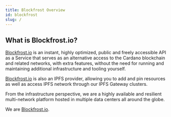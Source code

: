 ```yaml
---
title: Blockfrost Overview
id: blockfrost
slug: /
---
```


## What is Blockfrost.io?

[Blockfrost.io](https://blockfrost.io/) is an instant, highly optimized, public and freely accessible API as a Service that serves as an alternative access to the Cardano blockchain and related networks, with extra features, without the need for running and maintaining additional infrastructure and tooling yourself.

[Blockfrost.io](https://blockfrost.io/) is also an IPFS provider, allowing you to add and pin resources as well as access IPFS network through our IPFS Gateway clusters.

From the infrastructure perspective, we are a highly available and resilient multi-network platform hosted in multiple data centers all around the globe.

We are [Blockfrost.io](https://blockfrost.io/).
